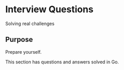 # Interview Questions

Solving real challenges

## Purpose

Prepare yourself.

This section has questions and answers solved in Go.
